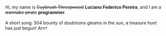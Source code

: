 Hi, my name is ~~Guybrush Threepwood~~ **Luciano Federico Pereira**, and I am a ~~wannabe pirate~~ **programmer**.<br><br>A short song: 504 bounty of doubloons gleams in the sun, a treasure hunt has just begun! Arrr!
